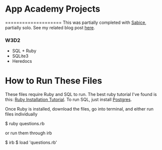 # App Academy Projects
====================
This was partially completed with [Sabice](https://github.com/nihilence), partially solo. See my related blog post [here](http://cssherry.tumblr.com/post/106500689244/w3d2-sql-ruby).

### W3D2
* SQL + Ruby
* SQLite3
* Heredocs

# How to Run These Files
These files require Ruby and SQL to run. The best ruby tutorial I've found is this: [Ruby Installation Tutorial](http://installrails.com/steps). To run SQL, just install [Postgres](http://www.postgresql.org/).

Once Ruby is installed, download the files, go into terminal, and either run files individually

$ ruby questions.rb

or run them through irb

$ irb
$ load 'questions.rb'
